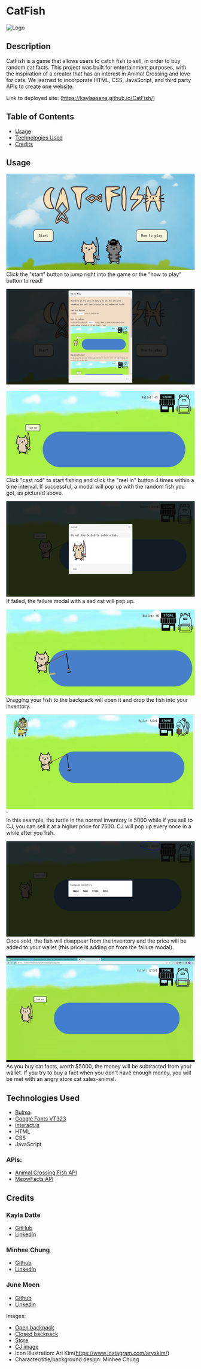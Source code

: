 # CatFish

![Logo](./assets/img/cat-fish-icon.ico)

## Description

CatFish is a game that allows users to catch fish to sell, in order to buy random cat facts. This project was built for entertainment purposes, with the inspiration of a creator that has an interest in Animal Crossing and love for cats. We learned to incorporate HTML, CSS, JavaScript, and third party APIs to create one website.

Link to deployed site: (https://kaylaasana.github.io/CatFish/)

## Table of Contents

- [Usage](#usage)
- [Technologies Used](#technologies-used)
- [Credits](#credits)

## Usage

![Homepage](./assets/README-imgs/homepage.PNG)
Click the "start" button to jump right into the game or the "how to play" button to read!

![How to Play](./assets/README-imgs/how.PNG)

![Cast rod](./assets/img/cast-demo.gif)
<br>
Click "cast rod" to start fishing and click the "reel in" button 4 times within a time interval. If successful, a modal will pop up with the random fish you got, as pictured above.

![Failed Modal](./assets/README-imgs/fail.PNG)
If failed, the failure modal with a sad cat will pop up.

![Drag to inventory](./assets/img/drag-demo.gif)
<br>
Dragging your fish to the backpack will open it and drop the fish into your inventory.

![Selling to CJ](./assets/README-imgs/cj.gif)'
<br>
In this example, the turtle in the normal inventory is 5000 while if you sell to CJ, you can sell it at a higher price for 7500. CJ will pop up every once in a while after you fish.

![Sold](./assets/README-imgs/sold.PNG)
Once sold, the fish will disappear from the inventory and the price will be added to your wallet (this price is adding on from the failure modal).

![Store](./assets/README-imgs/store.gif)
<br>
As you buy cat facts, worth $5000, the money will be subtracted from your wallet. If you try to buy a fact when you don't have enough money, you will be met with an angry store cat sales-animal.

## Technologies Used

* [Bulma](https://bulma.io/)
* [Google Fonts VT323](https://fonts.google.com/specimen/VT323?category=Handwriting,Monospace&sort=popularity)
* [interact.js](https://interactjs.io/)
* HTML
* CSS
* JavaScript

### APIs:

* [Animal Crossing Fish API](https://acnhapi.com/v1/fish/)
* [MeowFacts API](https://meowfacts.herokuapp.com/)

## Credits

### Kayla Datte
- [GitHub](https://github.com/kaylaasana)
- [LinkedIn](https://www.linkedin.com/in/kayladatte/)

### Minhee Chung
- [Github](https://github.com/mchung03)
- [LinkedIn](https://www.linkedin.com/in/minhee-chung/)

### June Moon
- [Github](https://github.com/moonjunsain)
- [Linkedin](https://www.linkedin.com/in/june-moon-940538280/)

Images:

* [Open backpack](https://clipartcraft.com/startdownload.html)
* [Closed backpack](https://clipground.com/backpack-icon-png.html)
* [Store](http://www.onlinewebfonts.com/icon)
* [CJ image](https://nookipedia.com/wiki/C.J./Gallery#/media/File:C.J._NH.png)
* Icon Illustration: Ari Kim(https://www.instagram.com/aryxkim/)
* Character/title/background design: Minhee Chung